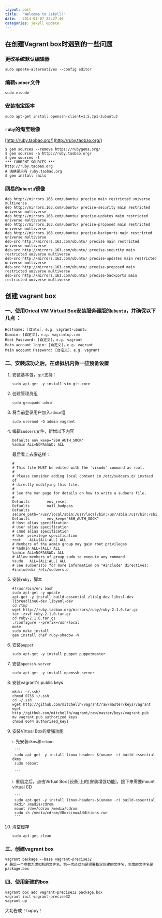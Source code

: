 ```yaml
---
layout: post
title:  "Welcome to Jekyll!"
date:   2014-01-07 22:27:46
categories: jekyll update
---
```


## 在创建Vagrant box时遇到的一些问题

### 更改系统默认编辑器

```
sudo update-alternatives --config editor
```

### 编辑`sudoer`文件

```
sudo visudo
```

### 安装指定版本

```
sudo apt-get install openssh-client=1:5.3p1-3ubuntu3
```

### `ruby`的淘宝镜像
[http://ruby.taobao.org/](http://ruby.taobao.org/)

```
$ gem sources --remove https://rubygems.org/
$ gem sources -a http://ruby.taobao.org/
$ gem sources -l
*** CURRENT SOURCES ***
http://ruby.taobao.org
# 请确保只有 ruby.taobao.org
$ gem install rails
```

### 网易的`ubuntu`镜像

```
deb http://mirrors.163.com/ubuntu/ precise main restricted universe multiverse
deb http://mirrors.163.com/ubuntu/ precise-security main restricted universe multiverse
deb http://mirrors.163.com/ubuntu/ precise-updates main restricted universe multiverse
deb http://mirrors.163.com/ubuntu/ precise-proposed main restricted universe multiverse
deb http://mirrors.163.com/ubuntu/ precise-backports main restricted universe multiverse
deb-src http://mirrors.163.com/ubuntu/ precise main restricted universe multiverse
deb-src http://mirrors.163.com/ubuntu/ precise-security main restricted universe multiverse
deb-src http://mirrors.163.com/ubuntu/ precise-updates main restricted universe multiverse
deb-src http://mirrors.163.com/ubuntu/ precise-proposed main restricted universe multiverse
deb-src http://mirrors.163.com/ubuntu/ precise-backports main restricted universe multiverse
```

## 创建 vagrant box

### 一、使用Orical VM Virtual Box安装服务器版的`ubuntu`，并确保以下几点 ：

```
Hostname: [自定义]，e.g. vagrant-ubuntu
Domain: [自定义]，e.g. vagrantup.com
Root Password: [自定义]，e.g. vagrant
Main account login: [自定义]，e.g. vagrant
Main account Password: [自定义]，e.g. vagrant
```

### 二、安装成功之后，在虚拟机内做一些预备设置

1. 安装基本包，`git`支持：

	```
	sudo apt-get -y install vim git-core
	```

2. 创建管理员组

	```
	sudo groupadd admin
	```

3. 将当前登录用户加入`admin`组

	```
	sudo usermod -G admin vagrant
	```

4. 编辑`sudoers`文件，新增以下内容

	```
	Defaults env_keep="SSH_AUTH_SOCK"
	%admin ALL=NOPASSWD: ALL
	```

	最后看上去像这样：

	```
	#
	# This file MUST be edited with the 'visudo' command as root.
	#
	# Please consider adding local content in /etc/sudoers.d/ instead of
	# directly modifying this file.
	#
	# See the man page for details on how to write a sudoers file.
	#
	Defaults        env_reset
	Defaults        mail_badpass
	Defaults        secure_path="/usr/local/sbin:/usr/local/bin:/usr/sbin:/usr/bin:/sbin:/bin"
	Defaults        env_keep="SSH_AUTH_SOCK"
	# Host alias specification
	# User alias specification
	# Cmnd alias specification
	# User privilege specification
	root    ALL=(ALL:ALL) ALL
	# Members of the admin group may gain root privileges
	# %admin ALL=(ALL) ALL
	%admin ALL=NOPASSWD: ALL
	# Allow members of group sudo to execute any command
	%sudo   ALL=(ALL:ALL) ALL
	# See sudoers(5) for more information on "#include" directives:
	#includedir /etc/sudoers.d
	```

5. 安装`ruby`，脚本

	```
	#!/usr/bin/env bash
	sudo apt-get -y update
	apt-get -y install build-essential zlib1g-dev libssl-dev libreadline6-dev libyaml-dev
	cd /tmp
	wget http://ruby.taobao.org/mirrors/ruby/ruby-2.1.0.tar.gz
	tar -zxvf ruby-2.1.0.tar.gz
	cd ruby-2.1.0.tar.gz
	./configure --prefix=/usr/local
	make
	sudo make install
	gem install chef ruby-shadow -V
	```

6. 安装`puppet`

	```
	sudo apt-get -y install puppet puppetmaster
	```

7. 安装`openssh-server`

	```
	sudo apt-get -y install openssh-server
	```

8. 安装vagrant's public keys

	```
	mkdir ~/.ssh/
	chmod 0755 ~/.ssh
	cd ~/.ssh
	wget http://github.com/mitchellh/vagrant/raw/master/keys/vagrant
	wget http://github.com/mitchellh/vagrant/raw/master/keys/vagrant.pub
	mv vagrant.pub authorized_keys
	chmod 0644 authorized_keys
	```

9. 安装Virtual Box的增强功能

	i. 先安装`dkms`和`reboot`

		```
		sudo apt-get -y install linux-headers-$(uname -r) build-essential dkms
		sudo reboot

		```

	i. 重启之后，点击Virtual Box [设备]上的[安装增强功能]，接下来需要mount virtual CD

		```
		sudo apt-get -y install linux-headers-$(uname -r) build-essential
		mkdir /media/cdrom
		mount /dev/cdrom /media/cdrom
		sudo sh /media/cdrom/VBoxLinuxAdditions.run
		```

10. 清空缓存

	```
	sudo apt-get clean
	```


### 三、创建vagrant box

```
vagrant package --base vagrant-precise32
# 最后一个参数为虚拟机的文件名，第一次还以为是需要指定创建的文件名，生成的文件名是package.box
```


### 四、使用新建的box

```
vagrant box add vagrant-precise32 package.box
vagrant init vagrant-precise32
vagrant up
```

大功告成！happy！

